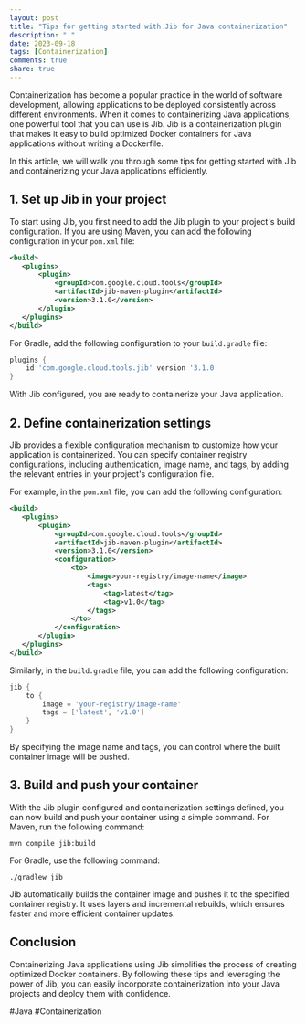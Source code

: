 ```yaml
---
layout: post
title: "Tips for getting started with Jib for Java containerization"
description: " "
date: 2023-09-18
tags: [Containerization]
comments: true
share: true
---
```


Containerization has become a popular practice in the world of software development, allowing applications to be deployed consistently across different environments. When it comes to containerizing Java applications, one powerful tool that you can use is Jib. Jib is a containerization plugin that makes it easy to build optimized Docker containers for Java applications without writing a Dockerfile.

In this article, we will walk you through some tips for getting started with Jib and containerizing your Java applications efficiently.

## 1. Set up Jib in your project

To start using Jib, you first need to add the Jib plugin to your project's build configuration. If you are using Maven, you can add the following configuration in your `pom.xml` file:

```xml
<build>
   <plugins>
       <plugin>
           <groupId>com.google.cloud.tools</groupId>
           <artifactId>jib-maven-plugin</artifactId>
           <version>3.1.0</version>
       </plugin>
   </plugins>
</build>
```

For Gradle, add the following configuration to your `build.gradle` file:

```groovy
plugins {
    id 'com.google.cloud.tools.jib' version '3.1.0'
}
```

With Jib configured, you are ready to containerize your Java application.

## 2. Define containerization settings

Jib provides a flexible configuration mechanism to customize how your application is containerized. You can specify container registry configurations, including authentication, image name, and tags, by adding the relevant entries in your project's configuration file.

For example, in the `pom.xml` file, you can add the following configuration:

```xml
<build>
   <plugins>
       <plugin>
           <groupId>com.google.cloud.tools</groupId>
           <artifactId>jib-maven-plugin</artifactId>
           <version>3.1.0</version>
           <configuration>
               <to>
                   <image>your-registry/image-name</image>
                   <tags>
                       <tag>latest</tag>
                       <tag>v1.0</tag>
                   </tags>
               </to>
           </configuration>
       </plugin>
   </plugins>
</build>
```

Similarly, in the `build.gradle` file, you can add the following configuration:

```groovy
jib {
    to {
        image = 'your-registry/image-name'
        tags = ['latest', 'v1.0']
    }
}
```

By specifying the image name and tags, you can control where the built container image will be pushed.

## 3. Build and push your container

With the Jib plugin configured and containerization settings defined, you can now build and push your container using a simple command. For Maven, run the following command:

```
mvn compile jib:build
```

For Gradle, use the following command:

```
./gradlew jib
```

Jib automatically builds the container image and pushes it to the specified container registry. It uses layers and incremental rebuilds, which ensures faster and more efficient container updates.

## Conclusion

Containerizing Java applications using Jib simplifies the process of creating optimized Docker containers. By following these tips and leveraging the power of Jib, you can easily incorporate containerization into your Java projects and deploy them with confidence.

#Java #Containerization